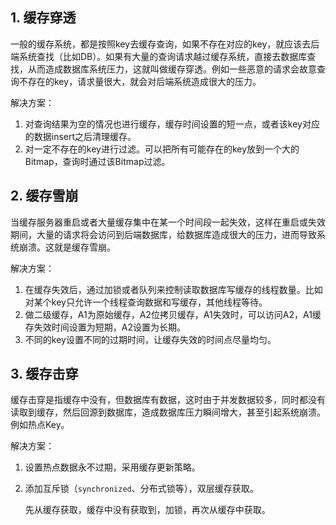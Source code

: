 ## 1. 缓存穿透

一般的缓存系统，都是按照key去缓存查询，如果不存在对应的key，就应该去后端系统查找（比如DB）。如果有大量的查询请求越过缓存系统，直接去数据库查找，从而造成数据库系统压力，这就叫做缓存穿透。例如一些恶意的请求会故意查询不存在的key，请求量很大，就会对后端系统造成很大的压力。

解决方案：

1. 对查询结果为空的情况也进行缓存，缓存时间设置的短一点，或者该key对应的数据insert之后清理缓存。
2. 对一定不存在的key进行过滤。可以把所有可能存在的key放到一个大的Bitmap，查询时通过该Bitmap过滤。

## 2. 缓存雪崩

当缓存服务器重启或者大量缓存集中在某一个时间段一起失效，这样在重启或失效期间，大量的请求将会访问到后端数据库，给数据库造成很大的压力，进而导致系统崩溃。这就是缓存雪崩。

解决方案：

1. 在缓存失效后，通过加锁或者队列来控制读取数据库写缓存的线程数量。比如对某个key只允许一个线程查询数据和写缓存，其他线程等待。
2. 做二级缓存，A1为原始缓存，A2位拷贝缓存，A1失效时，可以访问A2，A1缓存失效时间设置为短期，A2设置为长期。
3. 不同的key设置不同的过期时间，让缓存失效的时间点尽量均匀。

## 3. 缓存击穿

缓存击穿是指缓存中没有，但数据库有数据，这时由于并发数据较多，同时都没有读取到缓存，然后回源到数据库，造成数据库压力瞬间增大，甚至引起系统崩溃。例如热点Key。

解决方案：

1. 设置热点数据永不过期，采用缓存更新策略。

2. 添加互斥锁（`synchronized`、分布式锁等），双层缓存获取。

   先从缓存获取，缓存中没有获取到，加锁，再次从缓存中获取。



